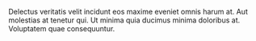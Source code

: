 Delectus veritatis velit incidunt eos maxime eveniet omnis harum at.
Aut molestias at tenetur qui.
Ut minima quia ducimus minima doloribus at.
Voluptatem quae consequuntur.